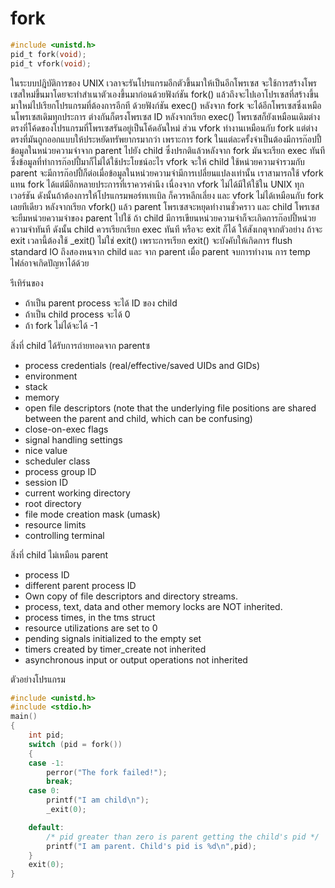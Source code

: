 # fork

``` c
#include <unistd.h>
pid_t fork(void);
pid_t vfork(void);
```
ในระบบปฎิบัติการของ UNIX เวลาจะรันโปรแกรมอีกตัวขึ้นมาให้เป็นอีกโพรเซส 
จะใช้การสร้างโพรเซสใหม่ขึ้นมาโดยจะทำสำเนาตัวเองขึ้นมาก่อนด้วยฟังก์ชัน fork() 
แล้วถึงจะไปเอาโปรเซสที่สร้างขึ้นมาใหม่ไปเรียกโปรแกรมที่ต้องการอีกที ด้วยฟังก์ชัน exec() 
หลังจาก fork จะได้อีกโพรเซสซึ่งเหมือนโพรเซสเดิมทุกประการ ต่างกันก็ตรงโพรเซส ID หลังจากเรียก exec() 
โพรเซสก็ยังเหมือนเดิมต่างตรงที่โค้ดของโปรแกรมที่โพรเซสรันอยู่เป็นโค้ดอันใหม่ ส่วน vfork 
ทำงานเหมือนกับ fork แต่ต่างตรงที่มันถูกออกแบบให้ประหยัดทรัพยากรมากว่า เพราะการ fork 
ในแต่ละครั้งจำเป็นต้องมีการก๊อปปี้ข้อมูลในหน่วยความจำจาก parent ไปยัง child 
ซึ่งปรกติแล้วหลังจาก fork มันจะเรียก exec ทันทีซึ่งข้อมูลที่ทำการก๊อปปี้มาก็ไม่ได้ใช้ประโยชน์อะไร vfork จะให้ child 
ใช้หน่วยความจำรวมกับ parent จะมีการก๊อปปี้ก็ต่อเมื่อข้อมูลในหน่วยความจำมีการเปลี่ยนแปลงเท่านั้น 
เราสามารถใช้ vfork แทน fork ได้แต่มีอีกหลายประการที่เราควรคำนึง เนื่องจาก vfork ไม่ได้มีให้ใช้ใน UNIX ทุกเวอร์ชัน
ดังนั้นถ้าต้องการให้โปรแกรมพอร์ทเทเบิล ก็ควรหลีกเลี่ยง และ vfork ไม่ได้เหมือนกับ fork เลยทีเดียว หลังจากเรียก vfork() 
แล้ว parent โพรเซสจะหยุดทำงานชั่วคราว และ  child โพรเซสจะยืมหน่วยความจำของ parent ไปใช้ ถ้า child 
มีการเขียนหน่วยความจำก็จะเกิดการก๊อปปี้หน่วยความจำทันที ดังนั้น child ควรเรียกเรียก exec ทันที หรือจะ exit ก็ได้ 
ให้สังเกตุจากตัวอย่าง ถ้าจะ exit เวลานี้ต้องใช้ _exit() ไม่ใช่ exit() เพราะการเรียก exit() 
จะบังคับให้เกิดการ flush standard IO ถึงสองหนจาก child และ จาก parent เมื่อ parent จบการทำงาน การ temp ไฟล์อาจเกิดปัญหาได้ด้วย

รีเทิร์นของ 
- ถ้าเป็น parent process จะได้ ID ของ child 
- ถ้าเป็น child process จะได้ 0 
- ถ้า fork ไม่ได้จะได้ -1

สิ่งที่ child ได้รับการถ่ายทอดจาก parentซ
- process credentials (real/effective/saved UIDs and GIDs) 
- environment 
- stack 
- memory 
- open file descriptors (note that the underlying file positions are shared between the parent and child, which can be confusing) 
- close-on-exec flags 
- signal handling settings 
- nice value 
- scheduler class 
- process group ID 
- session ID 
- current working directory 
- root directory 
- file mode creation mask (umask) 
- resource limits 
- controlling terminal 

สิ่งที่ child ไม่เหมือน parent
- process ID 
- different parent process ID 
- Own copy of file descriptors and directory streams. 
- process, text, data and other memory locks are NOT inherited. 
- process times, in the tms struct 
- resource utilizations are set to 0 
- pending signals initialized to the empty set 
- timers created by timer_create not inherited 
- asynchronous input or output operations not inherited 

ตัวอย่างโปรแกรม
``` c
#include <unistd.h>
#include <stdio.h>
main()
{
	int pid;
	switch (pid = fork())
	{
	case -1:    
	    perror("The fork failed!");
	    break;
	case 0:
		printf("I am child\n");
		_exit(0);

	default:
	    /* pid greater than zero is parent getting the child's pid */
	    printf("I am parent. Child's pid is %d\n",pid);
	}
	exit(0);
}
```
